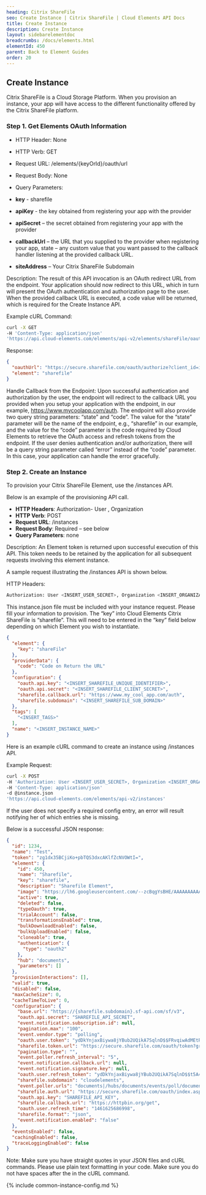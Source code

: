 ```yaml
---
heading: Citrix ShareFile
seo: Create Instance | Citrix ShareFile | Cloud Elements API Docs
title: Create Instance
description: Create Instance
layout: sidebarelementdoc
breadcrumbs: /docs/elements.html
elementId: 450
parent: Back to Element Guides
order: 20
---
```


## Create Instance

Citrix ShareFile is a Cloud Storage Platform. When you provision an instance, your app will have access to the different functionality offered by the Citrix ShareFile platform.

### Step 1. Get Elements OAuth Information

* HTTP Header: None
* HTTP Verb: GET
* Request URL: /elements/{keyOrId}/oauth/url
* Request Body: None
* Query Parameters:

* __key__ - sharefile
* __apiKey__ - the key obtained from registering your app with the provider
* __apiSecret__ – the secret obtained from registering your app with the provider
* __callbackUrl__ – the URL that you supplied to the provider when registering your app, state – any custom value that you want passed to the callback handler listening at the provided callback URL.
* __siteAddress__ – Your Citrix ShareFile Subdomain

Description: The result of this API invocation is an OAuth redirect URL from the endpoint. Your application should now redirect to this URL, which in turn will present the OAuth authentication and authorization page to the user. When the provided callback URL is executed, a code value will be returned, which is required for the Create Instance API.

Example cURL Command:

```bash
curl -X GET
-H 'Content-Type: application/json'
'https://api.cloud-elements.com/elements/api-v2/elements/shareFile/oauth/url?apiKey=shareFile_unique_identifier&apiSecret=shareFile_client_secret&siteAddress=your_shareFile_sbudomain&callbackUrl=http://www.my_cool_app.com/auth&state=shareFile'
```

Response:

```json
{
  "oauthUrl": "https://secure.sharefile.com/oauth/authorize?client_id=insert_sharefile_client_id&response_type=code&redirect_uri=https%3A%2F%2Fhttpbin.org%2Fget&state=sharefile",
  "element": "sharefile"
}
```

Handle Callback from the Endpoint:
Upon successful authentication and authorization by the user, the endpoint will redirect to the callback URL you provided when you setup your application with the endpoint, in our example, https://www.mycoolapp.com/auth. The endpoint will also provide two query string parameters: “state” and “code”. The value for the “state” parameter will be the name of the endpoint, e.g., “sharefile” in our example, and the value for the “code” parameter is the code required by Cloud Elements to retrieve the OAuth access and refresh tokens from the endpoint. If the user denies authentication and/or authorization, there will be a query string parameter called “error” instead of the “code” parameter. In this case, your application can handle the error gracefully.

### Step 2. Create an Instance

To provision your Citrix ShareFile Element, use the /instances API.

Below is an example of the provisioning API call.

* __HTTP Headers__: Authorization- User <user secret>, Organization <organization secret>
* __HTTP Verb__: POST
* __Request URL__: /instances
* __Request Body__: Required – see below
* __Query Parameters__: none

Description: An Element token is returned upon successful execution of this API. This token needs to be retained by the application for all subsequent requests involving this element instance.

A sample request illustrating the /instances API is shown below.

HTTP Headers:

```bash
Authorization: User <INSERT_USER_SECRET>, Organization <INSERT_ORGANIZATION_SECRET>

```
This instance.json file must be included with your instance request.  Please fill your information to provision.  The “key” into Cloud Elements Citrix ShareFile is “sharefile”.  This will need to be entered in the “key” field below depending on which Element you wish to instantiate.

```json
{
  "element": {
    "key": "shareFile"
  },
  "providerData": {
    "code": "Code on Return the URL"
  },
  "configuration": {
    "oauth.api.key": "<INSERT_SHAREFILE_UNIQUE_IDENTIFIER>",
    "oauth.api.secret": "<INSERT_SHAREFILE_CLIENT_SECRET>",
    "sharefile.callback.url": "https://www.my_cool_app.com/auth",
    "sharefile.subdomain": "<INSERT_SHAREFILE_SUB_DOMAIN>"
  },
  "tags": [
    "<INSERT_TAGS>"
  ],
  "name": "<INSERT_INSTANCE_NAME>"
}
```

Here is an example cURL command to create an instance using /instances API.

Example Request:

```bash
curl -X POST
-H 'Authorization: User <INSERT_USER_SECRET>, Organization <INSERT_ORGANIZATION_SECRET>'
-H 'Content-Type: application/json'
-d @instance.json
'https://api.cloud-elements.com/elements/api-v2/instances'
```

If the user does not specify a required config entry, an error will result notifying her of which entries she is missing.

Below is a successful JSON response:

```json
{
  "id": 1234,
  "name": "Test",
  "token": "zg1dx35BCjiKo+pbTQS3dxcAKlfZcNVOWtI=",
  "element": {
    "id": 450,
    "name": "Sharefile",
    "key": "sharefile",
    "description": "Sharefile Element",
    "image": "https://lh6.googleusercontent.com/--zcBqgYsBHE/AAAAAAAAAAI/AAAAAAAAAks/ICvceS9qZ-I/s0-c-k-no-ns/photo.jpg",
    "active": true,
    "deleted": false,
    "typeOauth": true,
    "trialAccount": false,
    "transformationsEnabled": true,
    "bulkDownloadEnabled": false,
    "bulkUploadEnabled": false,
    "cloneable": true,
    "authentication": {
      "type": "oauth2"
    },
    "hub": "documents",
    "parameters": []
  },
  "provisionInteractions": [],
  "valid": true,
  "disabled": false,
  "maxCacheSize": 0,
  "cacheTimeToLive": 0,
  "configuration": {
    "base.url": "https://{sharefile.subdomain}.sf-api.com/sf/v3",
    "oauth.api.secret": "SHAREFILE_API_SECRET",
    "event.notification.subscription.id": null,
    "pagination.max": "100",
    "event.vendor.type": "polling",
    "oauth.user.token": "ydDkYnjaxBiywa8jYBub2UQikA7SqlnD$$FRvqiwAdMEtRijHvyqeD",
    "sharefile.token.url": "https://secure.sharefile.com/oauth/token?grant_type=authorization_code",
    "pagination.type": "",
    "event.poller.refresh_interval": "5",
    "event.notification.callback.url": null,
    "event.notification.signature.key": null,
    "oauth.user.refresh_token": "ydDkYnjaxBiywa8jYBub2UQikA7SqlnD$$t5A4a5oU7FYJeZwa4V7LZzrl82AmdG9xmH8",
    "sharefile.subdomain": "cloudelements",
    "event.poller.urls": "documents|/hubs/documents/events/poll/documents?where=lastmodifieddate='${gmtDate:yyyy-MM-dd'T'HH:mm:ss'Z'}'",
    "sharefile.auth.url": "https://secure.sharefile.com/oauth/index.aspx",
    "oauth.api.key": "SHAREFILE_API_KEY",
    "sharefile.callback.url": "https://httpbin.org/get",
    "oauth.user.refresh_time": "1461625686998",
    "sharefile.format": "json",
    "event.notification.enabled": "false"
  },
  "eventsEnabled": false,
  "cachingEnabled": false,
  "traceLoggingEnabled": false
}
```

Note:  Make sure you have straight quotes in your JSON files and cURL commands.  Please use plain text formatting in your code.  Make sure you do not have spaces after the in the cURL command.

{% include common-instance-config.md %}
